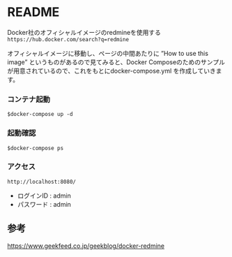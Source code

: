 # README

Docker社のオフィシャルイメージのredmineを使用する  
 `https://hub.docker.com/search?q=redmine`

オフィシャルイメージに移動し、ページの中間あたりに ”How to use this image” というものがあるので見てみると、Docker Composeのためのサンプルが用意されているので、これをもとにdocker-compose.yml を作成していきます。


### コンテナ起動  
`$docker-compose up -d`

###  起動確認  
`$docker-compose ps`

### アクセス  
`http://localhost:8080/`
+ ログインID : admin
+ パスワード : admin


## 参考
https://www.geekfeed.co.jp/geekblog/docker-redmine